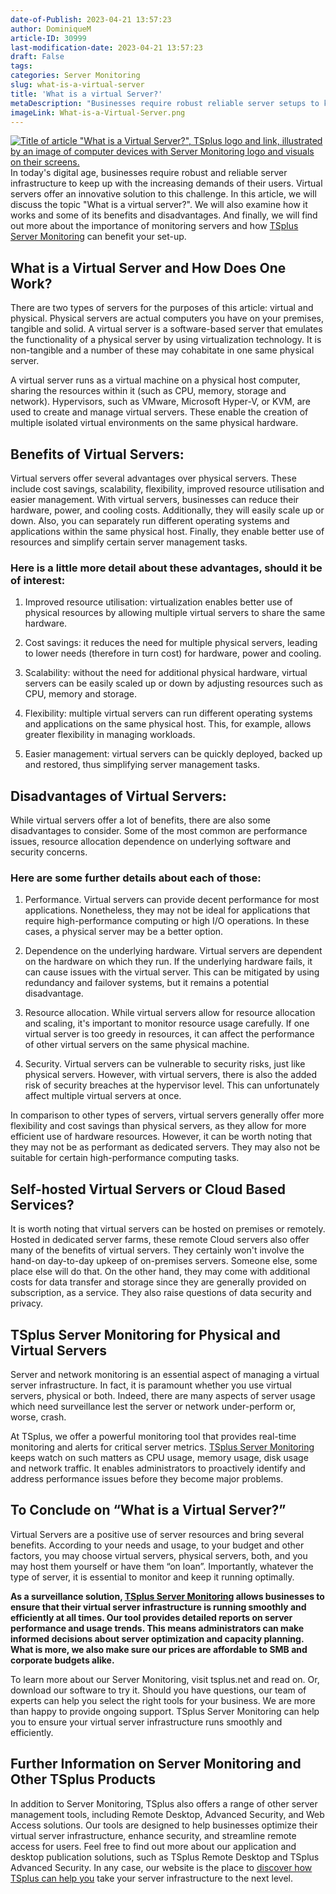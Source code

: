 ```yaml
---
date-of-Publish: 2023-04-21 13:57:23
author: DominiqueM
article-ID: 30999
last-modification-date: 2023-04-21 13:57:23
draft: False
tags: 
categories: Server Monitoring
slug: what-is-a-virtual-server
title: 'What is a virtual Server?'
metaDescription: "Businesses require robust reliable server setups to keep up with user demands. What is a virtual servers and why can it be a solution."
imageLink: What-is-a-Virtual-Server.png
---
```

[![Title of article "What is a Virtual Server?", TSplus logo and link, illustrated by an image of computer devices with Server Monitoring logo and visuals on their screens.](/images/What-is-a-Virtual-Server.png)](https://tsplus.net/server-monitoring/) 
In today's digital age, businesses require robust and reliable server infrastructure to keep up with the increasing demands of their users. Virtual servers offer an innovative solution to this challenge. In this article, we will discuss the topic "What is a virtual server?". We will also examine how it works and some of its benefits and disadvantages. And finally, we will find out more about the importance of monitoring servers and how [TSplus Server Monitoring](https://tsplus.net/server-monitoring/) can benefit your set-up.
## What is a Virtual Server and How Does One Work?


There are two types of servers for the purposes of this article: virtual and physical. Physical servers are actual computers you have on your premises, tangible and solid. A virtual server is a software-based server that emulates the functionality of a physical server by using virtualization technology. It is non-tangible and a number of these may cohabitate in one same physical server.


A virtual server runs as a virtual machine on a physical host computer, sharing the resources within it (such as CPU, memory, storage and network). Hypervisors, such as VMware, Microsoft Hyper-V, or KVM, are used to create and manage virtual servers. These enable the creation of multiple isolated virtual environments on the same physical hardware.


## Benefits of Virtual Servers:


Virtual servers offer several advantages over physical servers. These include cost savings, scalability, flexibility, improved resource utilisation and easier management. With virtual servers, businesses can reduce their hardware, power, and cooling costs. Additionally, they will easily scale up or down. Also, you can separately run different operating systems and applications within the same physical host. Finally, they enable better use of resources and simplify certain server management tasks.


### Here is a little more detail about these advantages, should it be of interest:


1. Improved resource utilisation: virtualization enables better use of physical resources by allowing multiple virtual servers to share the same hardware.


2. Cost savings: it reduces the need for multiple physical servers, leading to lower needs (therefore in turn cost) for hardware, power and cooling.


3. Scalability: without the need for additional physical hardware, virtual servers can be easily scaled up or down by adjusting resources such as CPU, memory and storage.


4. Flexibility: multiple virtual servers can run different operating systems and applications on the same physical host. This, for example, allows greater flexibility in managing workloads.


5. Easier management: virtual servers can be quickly deployed, backed up and restored, thus simplifying server management tasks.


## Disadvantages of Virtual Servers:


While virtual servers offer a lot of benefits, there are also some disadvantages to consider. Some of the most common are performance issues, resource allocation dependence on underlying software and security concerns.


### Here are some further details about each of those:


1. Performance. Virtual servers can provide decent performance for most applications. Nonetheless, they may not be ideal for applications that require high-performance computing or high I/O operations. In these cases, a physical server may be a better option.


2. Dependence on the underlying hardware. Virtual servers are dependent on the hardware on which they run. If the underlying hardware fails, it can cause issues with the virtual server. This can be mitigated by using redundancy and failover systems, but it remains a potential disadvantage.


3. Resource allocation. While virtual servers allow for resource allocation and scaling, it's important to monitor resource usage carefully. If one virtual server is too greedy in resources, it can affect the performance of other virtual servers on the same physical machine.


4. Security. Virtual servers can be vulnerable to security risks, just like physical servers. However, with virtual servers, there is also the added risk of security breaches at the hypervisor level. This can unfortunately affect multiple virtual servers at once.


In comparison to other types of servers, virtual servers generally offer more flexibility and cost savings than physical servers, as they allow for more efficient use of hardware resources. However, it can be worth noting that they may not be as performant as dedicated servers. They may also not be suitable for certain high-performance computing tasks.


## Self-hosted Virtual Servers or Cloud Based Services?


It is worth noting that virtual servers can be hosted on premises or remotely. Hosted in dedicated server farms, these remote Cloud servers also offer many of the benefits of virtual servers. They certainly won't involve the hand-on day-to-day upkeep of on-premises servers. Someone else, some place else will do that. On the other hand, they may come with additional costs for data transfer and storage since they are generally provided on subscription, as a service. They also raise questions of data security and privacy.


## TSplus Server Monitoring for Physical and Virtual Servers


Server and network monitoring is an essential aspect of managing a virtual server infrastructure. In fact, it is paramount whether you use virtual servers, physical or both. Indeed, there are many aspects of server usage which need surveillance lest the server or network under-perform or, worse, crash.


At TSplus, we offer a powerful monitoring tool that provides real-time monitoring and alerts for critical server metrics. [TSplus Server Monitoring](https://tsplus.net/server-monitoring/features/) keeps watch on such matters as CPU usage, memory usage, disk usage and network traffic. It enables administrators to proactively identify and address performance issues before they become major problems.


## To Conclude on “What is a Virtual Server?”


Virtual Servers are a positive use of server resources and bring several benefits. According to your needs and usage, to your budget and other factors, you may choose virtual servers, physical servers, both, and you may host them yourself or have them “on loan”. Importantly, whatever the type of server, it is essential to monitor and keep it running optimally.


**As a surveillance solution, [TSplus Server Monitoring](https://tsplus.net/server-monitoring/) allows businesses to ensure that their virtual server infrastructure is running smoothly and efficiently at all times. Our tool provides detailed reports on server performance and usage trends. This means administrators can make informed decisions about server optimization and capacity planning. What is more, we also make sure our prices are affordable to SMB and corporate budgets alike.**


To learn more about our Server Monitoring, visit tsplus.net and read on. Or, download our software to try it. Should you have questions, our team of experts can help you select the right tools for your business. We are more than happy to provide ongoing support. TSplus Server Monitoring can help you to ensure your virtual server infrastructure runs smoothly and efficiently.


## Further Information on Server Monitoring and Other TSplus Products


In addition to Server Monitoring, TSplus also offers a range of other server management tools, including Remote Desktop, Advanced Security, and Web Access solutions. Our tools are designed to help businesses optimize their virtual server infrastructure, enhance security, and streamline remote access for users. Feel free to find out more about our application and desktop publication solutions, such as TSplus Remote Desktop and TSplus Advanced Security. In any case, our website is the place to [discover how TSplus can help you](https://tsplus.net/contact/) take your server infrastructure to the next level.


